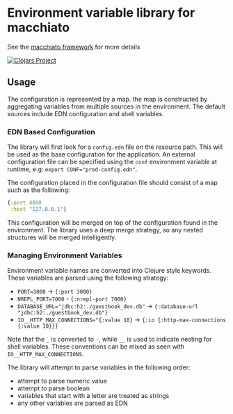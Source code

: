# Environment variable library for macchiato

See the [macchiato framework](https://github.com/macchiato-framework) for more details


[![Clojars Project](https://img.shields.io/clojars/v/macchiato/env.svg)](https://clojars.org/macchiato/env)

## Usage

The configuration is represented by a map. the map is constructed by aggregating variables from
multiple sources in the environment. The default sources include EDN configuration and shell variables.

### EDN Based Configuration

The library will first look for a `config.edn` file on the resource path. This will be used as the
base configuration for the application. An external configuration file can be specified using the
`conf` environment variable at runtime, e.g: `export CONF="prod-config.edn"`.

The configuration placed in the configuration file should consist of a map such as the following:

```clojure
{:port 4000
 :host "127.0.0.1"}
```

This configuration will be merged on top of the configuration found in the environment.
The library uses a deep merge strategy, so any nested structures will be merged intelligently.

### Managing Environment Variables

Environment variable names are converted into Clojure style keywords. These variables are parsed using the following strategy:

* `PORT=3000` -> `{:port 3000}`
* `NREPL_PORT=7000` - `{:nrepl-port 7000}`
* `DATABASE_URL="jdbc:h2:./guestbook_dev.db"` -> `{:database-url "jdbc:h2:./guestbook_dev.db"}`
* `IO__HTTP_MAX_CONNECTIONS="{:value 10}` -> `{:io {:http-max-connections {:value 10}}}`

Note that the `_` is converted to `-`, while `__` is used to indicate nesting for shell variables. These
conventions can be mixed as seen with `IO__HTTP_MAX_CONNECTIONS`.

The library will attempt to parse variables in the following order:

* attempt to parse numeric value
* attempt to parse boolean
* variables that start with a letter are treated as strings
* any other variables are parsed as EDN
